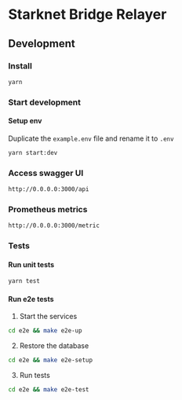 # Starknet Bridge Relayer

## Development

### Install
```sh
yarn
```

### Start development
#### Setup env
Duplicate the `example.env` file and rename it to `.env`

```sh
yarn start:dev
```

### Access swagger UI
```sh
http://0.0.0.0:3000/api
```

### Prometheus metrics
```sh
http://0.0.0.0:3000/metric
```

### Tests
#### Run unit tests
```sh
yarn test
```

#### Run e2e tests
1. Start the services
```sh
cd e2e && make e2e-up
```
2. Restore the database
```sh
cd e2e && make e2e-setup
```
3. Run tests
```sh
cd e2e && make e2e-test
```
